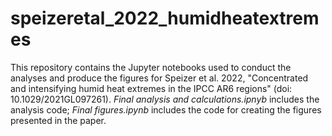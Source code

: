 # speizeretal_2022_humidheatextremes
This repository contains the Jupyter notebooks used to conduct the analyses and produce the figures for Speizer et al. 2022, "Concentrated and intensifying humid heat extremes in the IPCC AR6 regions" (doi: 10.1029/2021GL097261). *Final analysis and calculations.ipnyb* includes the analysis code; *Final figures.ipynb* includes the code for creating the figures presented in the paper.
